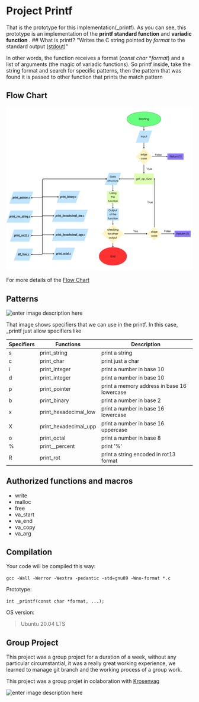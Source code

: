 # Project Printf

That is the prototype for this implementation(_printf). As you can see, this prototype is an implementation of the **printf standard function** and **variadic function** .  ## What is printf? "Writes the C string pointed by _format_ to the standard output ([stdout](http://www.cplusplus.com/stdout))"

In other words, the function receives a format (*const char* **format*) and a list of arguments (the magic of variadic functions). So printf inside, take the string format and search for specific patterns, then the pattern that was found it is passed to other function that prints the match pattern  

## Flow Chart

![Flow chart png](https://github.com/Mathis-Bermond/holbertonschool-printf/blob/main/picture/Data%20structure%202.png?raw=true)

For more details of the [Flow Chart](https://www.canva.com/design/DAGX2OW6n64/D_jLrNu9vCjqP8Q7MZwRjA/edit?utm_content=DAGX2OW6n64&utm_campaign=designshare&utm_medium=link2&utm_source=sharebutton)

## Patterns 

![enter image description here](https://i.imgur.com/vmU0FhC.png) 	 

That image shows specifiers that we can use in the printf.  In this case, _printf just allow specifiers like

|Specifiers|Functions|Description| 
|--|--|--|
|s|print_string|print a string| 
|c|print_char|print just a char| 
|i|print_integer|print a number in base 10|
|d|print_integer|print a number in base 10|
|p|print_pointer|print a memory address in base 16 lowercase| 
|b|print_binary|print a number in base 2|
|x|print_hexadecimal_low|print a number in base 16 lowercase| 
|X|print_hexadecimal_upp|print a number in base 16 uppercase|
|o|print_octal|print a number in base 8| 
|%|print__percent|print '%'|
|R|print_rot|print a string encoded in rot13 format| 

## Authorized functions and macros

- write
- malloc
- free
- va_start
- va_end
- va_copy
- va_arg

## Compilation

Your code will be compiled this way:

`gcc -Wall -Werror -Wextra -pedantic -std=gnu89 -Wno-format *.c`

Prototype: 

`int _printf(const char *format, ...);`

OS version:

>Ubuntu 20.04 LTS

## Group Project

This project was a group project for a duration of a week, without any particular circumstantial, it was a really great working experience, we learned to manage git branch and the working process of a group work.

This project was a group projet in colaboration with [Krosenvag](https://github.com/Krosenvag)

![enter image description here](https://i.redd.it/ocz7g3ixkl211.jpg)

